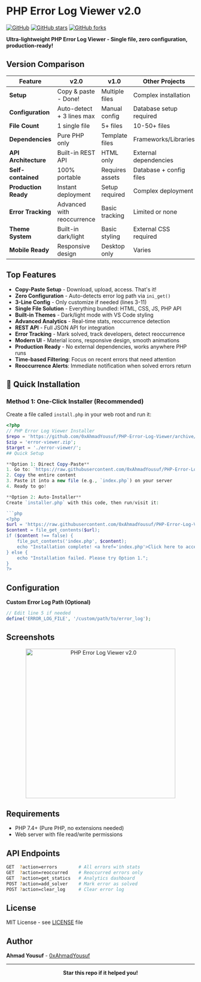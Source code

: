# PHP Error Log Viewer v2.0

[![GitHub](https://img.shields.io/github/license/0xAhmadYousuf/PHP-Error-Log-Viewer)](https://github.com/0xAhmadYousuf/PHP-Error-Log-Viewer)
[![GitHub stars](https://img.shields.io/github/stars/0xAhmadYousuf/PHP-Error-Log-Viewer)](https://github.com/0xAhmadYousuf/PHP-Error-Log-Viewer/stargazers)
[![GitHub forks](https://img.shields.io/github/forks/0xAhmadYousuf/PHP-Error-Log-Viewer)](https://github.com/0xAhmadYousuf/PHP-Error-Log-Viewer/network)

**Ultra-lightweight PHP Error Log Viewer - Single file, zero configuration, production-ready!**

## Version Comparison

| Feature | v2.0 | v1.0 | Other Projects |
|---------|------|------|----------------|
| **Setup** | Copy & paste - Done! | Multiple files | Complex installation |
| **Configuration** | Auto-detect + 3 lines max | Manual config | Database setup required |
| **File Count** | 1 single file | 5+ files | 10-50+ files |
| **Dependencies** | Pure PHP only | Template files | Frameworks/Libraries |
| **API Architecture** | Built-in REST API | HTML only | External dependencies |
| **Self-contained** | 100% portable | Requires assets | Database + config files |
| **Production Ready** | Instant deployment | Setup required | Complex deployment |
| **Error Tracking** | Advanced with reoccurrence | Basic tracking | Limited or none |
| **Theme System** | Built-in dark/light | Basic styling | External CSS required |
| **Mobile Ready** | Responsive design | Desktop only | Varies |

## Top Features

- **Copy-Paste Setup** - Download, upload, access. That's it!
- **Zero Configuration** - Auto-detects error log path via `ini_get()`
- **3-Line Config** - Only customize if needed (lines 3-11)
- **Single File Solution** - Everything bundled: HTML, CSS, JS, PHP API
- **Built-in Themes** - Dark/light mode with VS Code styling
- **Advanced Analytics** - Real-time stats, reoccurrence detection
- **REST API** - Full JSON API for integration
- **Error Tracking** - Mark solved, track developers, detect reoccurrence
- **Modern UI** - Material icons, responsive design, smooth animations
- **Production Ready** - No external dependencies, works anywhere PHP runs
- **Time-based Filtering**: Focus on recent errors that need attention
- **Reoccurrence Alerts**: Immediate notification when solved errors return

## 🚀 Quick Installation

### Method 1: One-Click Installer (Recommended)

Create a file called `install.php` in your web root and run it:

```php
<?php
// PHP Error Log Viewer Installer
$repo = 'https://github.com/0xAhmadYousuf/PHP-Error-Log-Viewer/archive/refs/heads/main.zip';
$zip = 'error-viewer.zip';
$target = './error-viewer/';
## Quick Setup

**Option 1: Direct Copy-Paste**
1. Go to: `https://raw.githubusercontent.com/0xAhmadYousuf/PHP-Error-Log-Viewer/refs/heads/main/PELV_v2.0.php`
2. Copy the entire content
3. Paste it into a new file (e.g., `index.php`) on your server
4. Ready to go!

**Option 2: Auto-Installer**
Create `installer.php` with this code, then run/visit it:

```php
<?php
$url = 'https://raw.githubusercontent.com/0xAhmadYousuf/PHP-Error-Log-Viewer/refs/heads/main/PELV_v2.0.php';
$content = file_get_contents($url);
if ($content !== false) {
    file_put_contents('index.php', $content);
    echo "Installation complete! <a href='index.php'>Click here to access PHP Error Log Viewer</a>";
} else {
    echo "Installation failed. Please try Option 1.";
}
?>
```

## Configuration

**Custom Error Log Path (Optional)**
```php
// Edit line 5 if needed
define('ERROR_LOG_FILE', '/custom/path/to/error_log');
```

## Screenshots

<p align="center">
  <img src="assets/Screenshot_001.png" alt="PHP Error Log Viewer v2.0" width="400"/>
</p>

## Requirements

- PHP 7.4+ (Pure PHP, no extensions needed)
- Web server with file read/write permissions

## API Endpoints

```bash
GET  ?action=errors        # All errors with stats
GET  ?action=reoccurred    # Reoccurred errors only  
GET  ?action=get_statics   # Analytics dashboard
POST ?action=add_solver    # Mark error as solved
POST ?action=clear_log     # Clear error log
```

## License

MIT License - see [LICENSE](LICENSE) file

## Author

**Ahmad Yousuf** - [0xAhmadYousuf](https://github.com/0xAhmadYousuf)

---
<div align="center">
  <strong>Star this repo if it helped you!</strong>
</div>
